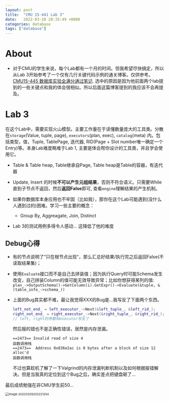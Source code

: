 ```yaml
---
layout: post
title:  "CMU 15-441 Lab 3"
date:   2022-03-28 20:35:49 +0800
categories: database
tags: ["database"]
---
```


# About

- 对于CMU的学生来说，每个Lab都有一个月的时间。但我希望尽快搞定，所以从Lab 3开始参考了一个仅有几行关键代码示例的通关博客。仅供参考。[CMU15-445 数据库实验全满分通过笔记](https://blog.csdn.net/twentyonepilots/article/details/120868216). 选中的原因是因为他前面两个lab提到的一些关键点和我的体会很相似。所以后面这篇博客提到的我应该不会再提及。

# Lab 3

在这个Lab中，需要实现火山模型。主要工作量在于读懂数量庞大的工具类。分散在`storage`(Value, tuple, page), `executors`(plan, exec),  `catalog`(meta) 内。包括类型，值，Tuple, TablePage, 迭代器, RID(Page + Slot number唯一确定一个Entry)等。本身Lab难度略难于Lab 1, 主要是体会帮你设计的工具类，并且学会使用它。

- Table & Table heap, Table继承自Page, Table heap是Table的容器，有迭代器
- Update, Insert 的时候**不可以产生元组结果**，否则不符合语义。只需要While直到子节点不返回，然后**返回False**即可, 查看`engine`理解结果的产生机制。
- 如果你数据库本身应用也不牢固（比如我），那你在这个Lab可能遇到(没什么人遇到过的)困难。学习一些主要的概念：
  - Group By, Aggreagate, Join, Distinct

- Lab 3的测试用例多得令人感动… 这降低了他的难度

## Debug心得

- 有的节点说明了“只在根节点出现“，那么汇总好结果/执行完之后返回False(不读取结果集)；

- 使用`Evaluate`接口而不是自己去拼装值；因为执行Query时可能Schema发生改变，自己拼装Column的值可能无效导致异常；比如你想获得某列的值: `plan_->OutputSchema()->GetColumn(i).GetExpr()->Evaluate(&tuple, &(table_info_->schema_))`

- 上面的Bug其实都不难，最让我觉得XXX的Bug是…我写反了下面两个东西。

  ```c++
  left_not_end_ = left_executor_->Next(&left_tuple_, &left_rid_);
  right_not_end_ = right_executor_->Next(&right_tuple_, &right_rid_);
  // left, right的参数和executor写反了
  ```

  然后报的错也不是正确性错误，居然是内存泄漏。

  ```
  ==2473== Invalid read of size 4
  函数调用栈
  ==2473==  Address 0x836e2ac is 0 bytes after a block of size 12 alloc'd
  函数调用栈
  ```

  不过也算趁机了解了一下Valgrind的内存泄漏判断机制以及如何根据报错解决。但是当我真的定位到这个Bug之后，确实差点把键盘砸了…

最后成绩勉强在非CMU学生前50…

<img src="https://s2.loli.net/2022/03/29/M1RdIrAnTHPVj4O.png" alt="image-20220329202221254" style="zoom: 67%;" />
